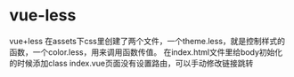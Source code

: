 # vue-less
vue+less
在assets下css里创建了两个文件，一个theme.less，就是控制样式的函数，一个color.less，用来调用函数传值。
在index.html文件里给body初始化的时候添加class
index.vue页面没有设置路由，可以手动修改链接跳转
